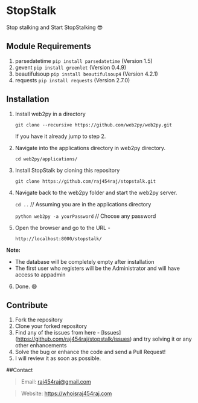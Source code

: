 # StopStalk
Stop stalking and Start StopStalking :sunglasses:

## Module Requirements
1. parsedatetime `pip install parsedatetime` (Version 1.5)
2. gevent `pip install greenlet` (Version 0.4.9)
3. beautifulsoup `pip install beautifulsoup4` (Version 4.2.1)
4. requests `pip install requests` (Version 2.7.0)

## Installation
1. Install web2py in a directory

    `git clone --recursive https://github.com/web2py/web2py.git`

   If you have it already jump to step 2.
2. Navigate into the applications directory in web2py directory.

    `cd web2py/applications/`
3. Install StopStalk by cloning this repository

    `git clone https://github.com/raj454raj/stopstalk.git`
4. Navigate back to the web2py folder and start the web2py server.

    `cd ..` // Assuming you are in the applications directory

    `python web2py -a yourPassword` // Choose any password

5. Open the browser and go to the URL -

    `http://localhost:8000/stopstalk/`

  **Note:**
  * The database will be completely empty after installation
  * The first user who registers will be the Administrator and will have access to appadmin

6. Done. :smile:

## Contribute

1. Fork the repository
2. Clone your forked repository
3. Find any of the issues from here - [Issues] (https://github.com/raj454raj/stopstalk/issues) and try solving it
   or any other enhancements
4. Solve the bug or enhance the code and send a Pull Request!
5. I will review it as soon as possible.

##Contact
  > Email: raj454raj@gmail.com

  > Website: https://whoisraj454raj.com
